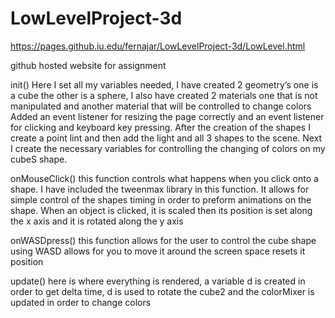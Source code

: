 # LowLevelProject-3d

https://pages.github.iu.edu/fernajar/LowLevelProject-3d/LowLevel.html

github hosted website for assignment

init()
Here I set all my variables needed, I have created 2 geometry’s one is a cube the other is a sphere, I also have created 2 materials one that is not manipulated and another material that will be controlled to change colors
Added an event listener for resizing the page correctly and an event listener for clicking and keyboard key pressing.
After the creation of the shapes I create a point lint and then add the light and all 3 shapes to the scene.
Next I create the necessary variables for controlling the changing of colors on my cubeS shape.

onMouseClick()
this function controls what happens when you click onto a shape. I have included the tweenmax library in this function. It allows for simple control of the shapes timing in order to preform animations on the shape.
When an object is clicked, it is scaled then its position is set along the x axis and it is rotated along the y axis

onWASDpress()
this function allows for the user to control the cube shape using WASD allows for you to move it around the screen space resets it position

update()
here is where everything is rendered, a variable d is created in order to get delta time, d is used to rotate the cube2 and the colorMixer is updated in order to change colors
